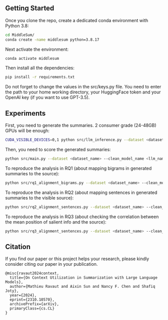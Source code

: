 ## Getting Started

Once you clone the repo, create a dedicated conda environment with Python 3.8: 
```bash
cd MiddleSum/
conda create -name middlesum python=3.8.17
```

Next activate the environment:
```bash
conda activate middlesum
```

Then install all the dependencies:
```bash
pip install -r requirements.txt
```

Do not forget to change the values in the src/keys.py file. 
You need to enter the path to your home working directory, your HuggingFace token and your OpenAI key (if you want to use GPT-3.5).

## Experiments

First, you need to generate the summaries. 2 consumer grade (24-48GB) GPUs will be enough:
```bash
CUDA_VISIBLE_DEVICES=0,1 python src/llm_inference.py --dataset <dataset_name> --clean_model_name <llm_name> 
```

Then, you need to score the generated summaries:
```bash
python src/main.py --dataset <dataset_name> --clean_model_name <llm_name> 
```

To reproduce the analysis in RQ1 (about mapping bigrams in generated summaries to the source): 
```bash
python src/rq1_alignment_bigrams.py --dataset <dataset_name> --clean_model_name <llm_name> 
```

To reproduce the analysis in RQ2 (about mapping sentences in generated summaries to the visible source): 
```bash
python src/rq2_alignment_sentences.py --dataset <dataset_name> --clean_model_name <llm_name> 
```

To reproduce the analysis in RQ3 (about checking the correlation between the mean position of salient info and the source): 
```bash
python src/rq3_alignment_sentences.py --dataset <dataset_name> --clean_model_name <llm_name> 
```

## Citation

If you find our paper or this project helps your research, please kindly consider citing our paper in your publication.

```
@misc{ravaut2024context,
  title={On Context Utilization in Summarization with Large Language Models}, 
  author={Mathieu Ravaut and Aixin Sun and Nancy F. Chen and Shafiq Joty},
  year={2024},
  eprint={2310.10570},
  archivePrefix={arXiv},
  primaryClass={cs.CL}
}
```
